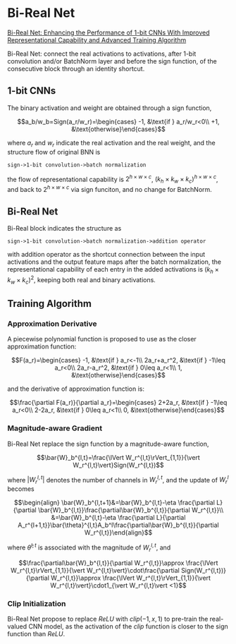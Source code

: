 # Bi-Real Net
[Bi-Real Net: Enhancing the Performance of 1-bit CNNs With Improved Representational Capability and Advanced Training Algorithm](https://openaccess.thecvf.com/content_ECCV_2018/papers/zechun_liu_Bi-Real_Net_Enhancing_ECCV_2018_paper.pdf)

Bi-Real Net: connect the real activations to activations, after 1-bit convolution and/or BatchNorm layer and before the sign function, of the consecutive block through an identity shortcut.

## 1-bit CNNs
The binary activation and weight are obtained through a sign function,
```math
a_b/w_b=Sign(a_r/w_r)=\begin{cases}
-1, &\text{if } a_r/w_r<0\\
+1, &\text{otherwise}\end{cases}
```
where $a_r$ and $w_r$ indicate the real activation and the real weight, and the structure flow of original BNN is
```text
sign->1-bit convolution->batch normalization
```
the flow of representational capability is $2^{h\times w\times c}$, $(k_h\times k_w\times k_c)^{h\times w\times c}$, and back to $2^{h\times w\times c}$ via sign funciton, and no change for BatchNorm.

## Bi-Real Net
Bi-Real block indicates the structure as 
```text
sign->1-bit convolution->batch normalization->addition operator
```
with addition operator as the shortcut connection between the input activations and the output feature maps after the batch normalization, the representational capability of each entry in the added activations is $(k_h\times k_w\times k_c)^2$, keeping both real and binary activations.

## Training Algorithm
### Approximation Derivative
A piecewise polynomial function is proposed to use as the closer approximation function:
```math
F(a_r)=\begin{cases}
-1, &\text{if } a_r<-1\\
2a_r+a_r^2, &\text{if } -1\leq a_r<0\\
2a_r-a_r^2, &\text{if } 0\leq a_r<1\\
1, &\text{otherwise}\end{cases}
```
and the derivative of approximation function is:
```math
\frac{\partial F(a_r)}{\partial a_r}=\begin{cases}
2+2a_r, &\text{if } -1\leq a_r<0\\
2-2a_r, &\text{if } 0\leq a_r<1\\
0, &\text{otherwise}\end{cases}
```

### Magnitude-aware Gradient
Bi-Real Net replace the sign function by a magnitude-aware function,
```math
\bar{W}_b^{l,t}=\frac{\lVert W_r^{l,t}\rVert_{1,1}}{\vert W_r^{l,t}\vert}Sign(W_r^{l,t})
```
where $\vert W_r^{l,t}\vert$ denotes the number of channels in $W_r^{l,t}$, and the update of $W_r^l$ becomes
```math
\begin{align}
\bar{W}_b^{l,t+1}&=\bar{W}_b^{l,t}-\eta \frac{\partial L}{\partial \bar{W}_b^{l,t}}\frac{\partial\bar{W}_b^{l,t}}{\partial W_r^{l,t}}\\
&=\bar{W}_b^{l,t}-\eta \frac{\partial L}{\partial A_r^{l+1,t}}\bar{\theta}^{l,t}A_b^l\frac{\partial\bar{W}_b^{l,t}}{\partial W_r^{l,t}}\end{align}
```
where $\bar{\theta}^{l,t}$ is associated with the magnitude of $W_r^{l,t}$, and
```math
\frac{\partial\bar{W}_b^{l,t}}{\partial W_r^{l,t}}\approx
\frac{\lVert W_r^{l,t}\rVert_{1,1}}{\vert W_r^{l,t}\vert}\cdot\frac{\partial Sign(W_r^{l,t})}{\partial W_r^{l,t}}\approx
\frac{\lVert W_r^{l,t}\rVert_{1,1}}{\vert W_r^{l,t}\vert}\cdot1_{\vert W_r^{l,t}\vert <1}
```

### Clip Initialization
Bi-Real Net propose to replace $ReLU$ with $clip(-1,x,1)$ to pre-train the real-valued CNN model, as the activation of the $clip$ function is closer to the sign function than $ReLU$.

